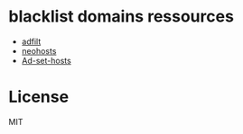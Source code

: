 # blacklist domains ressources

- [adfilt](https://github.com/DandelionSprout/adfilt)
- [neohosts](https://github.com/neoFelhz/neohosts)
- [Ad-set-hosts](https://github.com/rentianyu/Ad-set-hosts)

# License

MIT
